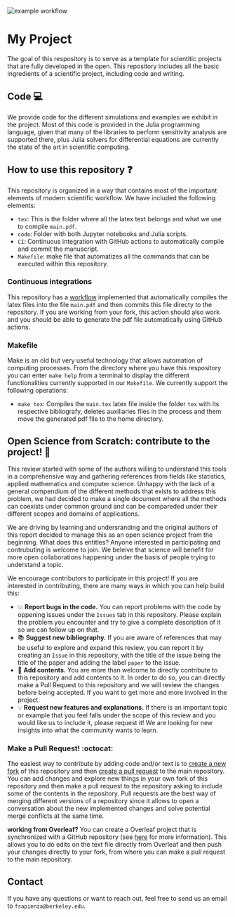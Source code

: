 ![example workflow](https://github.com/facusapienza21/myproject/actions/workflows/latex.yml/badge.svg)

# My Project

The goal of this respository is to serve as a template for scientitic projects that are fully developed in the open. This repository includes all the basic ingredients of a scientific project, including code and writing.

## Code :computer:

We provide code for the different simulations and examples we exhibit in the project. Most of this code is provided in the Julia programming language, given that many of the libraries to perform sensitivity analysis are supported there, plus Julia solvers for differential equations are currently the state of the art in scientific computing.

## How to use this repository :question:

This repository is organized in a way that contains most of the important elements of modern scientific workflow. We have included the following elements:
- `tex`: This is the folder where all the latex text belongs and what we use to compile `main.pdf`.
- `code`: Folder with both Jupyter notebooks and Julia scripts.
- `CI`: Continuous integration with GitHub actions to automatically compile and commit the manuscript. 
- `Makefile`: make file that automatizes all the commands that can be executed within this repository.

### Continuous integrations

This repository has a [workflow](https://github.com/facusapienza21/myproject/blob/main/.github/workflows/latex.yml) implemented that automatically compiles the latex files into the file `main.pdf` and then commits this file directy to the repository. 
If you are working from your fork, this action should also work and you should be able to generate the pdf file automatically using GitHub actions. 

### Makefile

Make is an old but very useful technology that allows automation of computing processes. From the directory where you have this respository you can enter `make help` from a terminal to display the different functionalities currently supported in our `Makefile`. We currently support the following operations:
- `make tex`: Compiles the `main.tex` latex file inside the folder `tex` with its respective bibliografy, deletes auxiliaries files in the process and them move the generated pdf file to the home directory.

## Open Science from Scratch: contribute to the project! :wave:

This review started with some of the authors willing to understand this tools in a comprehensive way and gathering references from fields like statistics, applied mathematics and computer science. Unhappy with the lack of a general compendium of the different methods that exists to address this problem, we had decided to make a single document where all the methods can coexists under common ground and can be compareded under their different scopes and domains of applications.

We are driving by learning and undersranding and the original authors of this report decided to manage this as an open science project from the beginning. What does this entitles? Anyone interested in participating and contrubuting is welcome to join. We beleive that science will benefit for more open collaborations happening under the basis of people trying to understand a topic.

We encourage contributors to participate in this project! If you are interested in contributing, there are many ways in which you can help build this:
- :collision: **Report bugs in the code.** You can report problems with the code by oppening issues under the `Issues` tab in this repository. Please explain the problem you encounter and try to give a complete description of it so we can follow up on that.
- :books: **Suggest new bibliography.** If you are aware of references that may be useful to explore and expand this review, you can report it by creating an `Issue` in this repository, with the title of the issue being the title of the paper and adding the label `paper` to the issue.
- :deciduous_tree: **Add contents.** You are more than welcome to directly contribute to this repository and add contents to it. In order to do so, you can directly make a Pull Request to this repository and we will review the changes before being accepted. If you want to get more and more involved in the project.
- :bulb: **Request new features and explanations.** If there is an important topic or example that you feel falls under the scope of this review and you would like us to include it, please request it! We are looking for new insights into what the community wants to learn.

### Make a Pull Request! :octocat:

The easiest way to contribute by adding code and/or text is to [create a new fork](https://docs.github.com/en/get-started/quickstart/fork-a-repo) of this repository and then [create a pull request](https://docs.github.com/en/pull-requests/collaborating-with-pull-requests/proposing-changes-to-your-work-with-pull-requests/creating-a-pull-request-from-a-fork) to the main
repository. You can add changes and explore new things in your own fork of this repository and then make a pull request to the repository asking to include some of the contents in the repository. Pull requests are the best way of merging different versions of a repository since it allows to open a conversation about the new implemented changes and solve potential merge conflicts at the same time.

**working from Overleaf?** You can create a Overleaf project that is synchronized with a GitHub repository (see [here](https://www.overleaf.com/learn/how-to/Git_Integration_and_GitHub_Synchronization) for more information). This allows you to do edits on the text file directly from Overleaf and then push your changes directly to your fork, from where you can make a pull request to the main repository.

## Contact 

If you have any questions or want to reach out, feel free to send us an email to `fsapienza@berkeley.edu`.

<!-- ## Reference

If you find this article useful, you can cite it as follows 
```

``` -->
